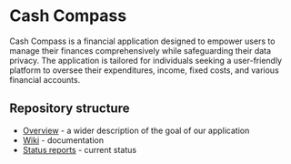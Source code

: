 # Cash Compass
Cash Compass is a financial application designed to empower users to manage their finances comprehensively while safeguarding their data privacy. The application is tailored for individuals seeking a user-friendly platform to oversee their expenditures, income, fixed costs, and various financial accounts.

## Repository structure
- [Overview](https://github.com/SE-TINF22B2/G1-CashCompass/wiki/big-picture) - a wider description of the goal of our application
- [Wiki](https://github.com/SE-TINF22B2/G1-CashCompass/wiki) - documentation
- [Status reports](https://github.com/SE-TINF22B2/G1-CashCompass/discussions/categories/status-reports) - current status




